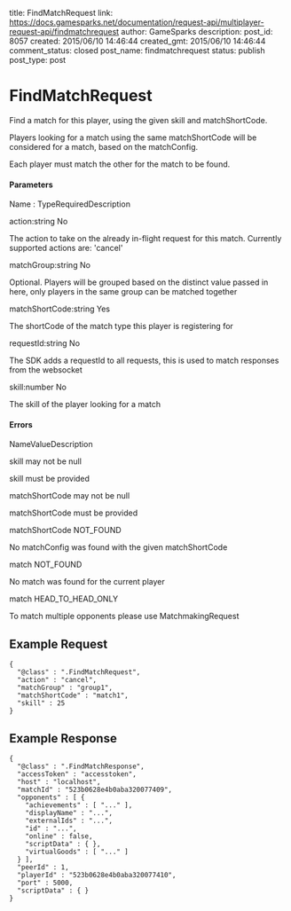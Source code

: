 title: FindMatchRequest
link: https://docs.gamesparks.net/documentation/request-api/multiplayer-request-api/findmatchrequest
author: GameSparks
description: 
post_id: 8057
created: 2015/06/10 14:46:44
created_gmt: 2015/06/10 14:46:44
comment_status: closed
post_name: findmatchrequest
status: publish
post_type: post

<!--Find a match for this player, using the given skill and matchShortCode. -->

# FindMatchRequest

Find a match for this player, using the given skill and matchShortCode.

Players looking for a match using the same matchShortCode will be considered for a match, based on the matchConfig.

Each player must match the other for the match to be found.

#### Parameters

Name : TypeRequiredDescription

action:string
No

The action to take on the already in-flight request for this match. Currently supported actions are: 'cancel'

matchGroup:string
No

Optional. Players will be grouped based on the distinct value passed in here, only players in the same group can be matched together

matchShortCode:string
Yes

The shortCode of the match type this player is registering for

requestId:string
No

The SDK adds a requestId to all requests, this is used to match responses from the websocket

skill:number
No

The skill of the player looking for a match

#### Errors

NameValueDescription

skill
may not be null

skill must be provided

matchShortCode
may not be null

matchShortCode must be provided

matchShortCode
NOT_FOUND

No matchConfig was found with the given matchShortCode

match
NOT_FOUND

No match was found for the current player

match
HEAD_TO_HEAD_ONLY

To match multiple opponents please use MatchmakingRequest

  


## Example Request
    
    
    {
      "@class" : ".FindMatchRequest",
      "action" : "cancel",
      "matchGroup" : "group1",
      "matchShortCode" : "match1",
      "skill" : 25
    }

## Example Response
    
    
    {
      "@class" : ".FindMatchResponse",
      "accessToken" : "accesstoken",
      "host" : "localhost",
      "matchId" : "523b0628e4b0aba320077409",
      "opponents" : [ {
        "achievements" : [ "..." ],
        "displayName" : "...",
        "externalIds" : "...",
        "id" : "...",
        "online" : false,
        "scriptData" : { },
        "virtualGoods" : [ "..." ]
      } ],
      "peerId" : 1,
      "playerId" : "523b0628e4b0aba320077410",
      "port" : 5000,
      "scriptData" : { }
    }
